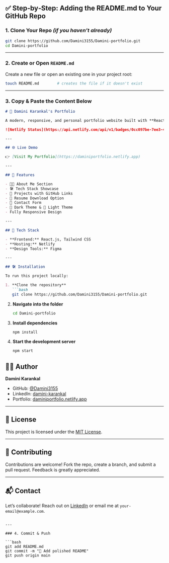 ## ✅ Step‑by‑Step: Adding the README.md to Your GitHub Repo

### 1. Clone Your Repo *(if you haven’t already)*

```bash
git clone https://github.com/Damini3155/Damini-portfolio.git
cd Damini-portfolio
```

---

### 2. Create or Open `README.md`

Create a new file or open an existing one in your project root:

```bash
touch README.md        # creates the file if it doesn't exist
```

---

### 3. Copy & Paste the Content Below

````markdown
# 💼 Damini Karankal's Portfolio

A modern, responsive, and personal portfolio website built with **React.js** and **Tailwind CSS**, showcasing my projects, skills, and resume. Hosted on **Netlify**.

![Netlify Status](https://api.netlify.com/api/v1/badges/0cc097be-7ee3-4697-afc9-2ec64a3b3228/deploy-status)

---

## 🌐 Live Demo

👉 [Visit My Portfolio](https://daminiportfolio.netlify.app)

---

## 📌 Features

- 🧑‍💻 About Me Section  
- 🛠️ Tech Stack Showcase  
- 📁 Projects with GitHub Links  
- 📝 Resume Download Option  
- 💬 Contact Form  
- 🌙 Dark Theme & 🌼 Light Theme  
- Fully Responsive Design  

---

## 🚀 Tech Stack

- **Frontend:** React.js, Tailwind CSS  
- **Hosting:** Netlify  
- **Design Tools:** Figma  

---

## 🛠️ Installation

To run this project locally:

1. **Clone the repository**  
   ```bash
   git clone https://github.com/Damini3155/Damini-portfolio.git
````

2. **Navigate into the folder**

   ```bash
   cd Damini-portfolio
   ```
3. **Install dependencies**

   ```bash
   npm install
   ```
4. **Start the development server**

   ```bash
   npm start
   ```



## 🙋‍♀️ Author

**Damini Karankal**

* GitHub: [@Damini3155](https://github.com/Damini3155)
* LinkedIn: [damini-karankal](https://linkedin.com/in/damini-karankal)
* Portfolio: [daminiportfolio.netlify.app](https://daminiportfolio.netlify.app)

---

## 📃 License

This project is licensed under the [MIT License](./LICENSE).

---

## 🤝 Contributing

Contributions are welcome! Fork the repo, create a branch, and submit a pull request. Feedback is greatly appreciated.

---

## 📬 Contact

Let’s collaborate! Reach out on [LinkedIn](https://linkedin.com/in/damini-karankal) or email me at `your-email@example.com`.

````

---

### 4. Commit & Push

```bash
git add README.md
git commit -m "📘 Add polished README"
git push origin main
````

